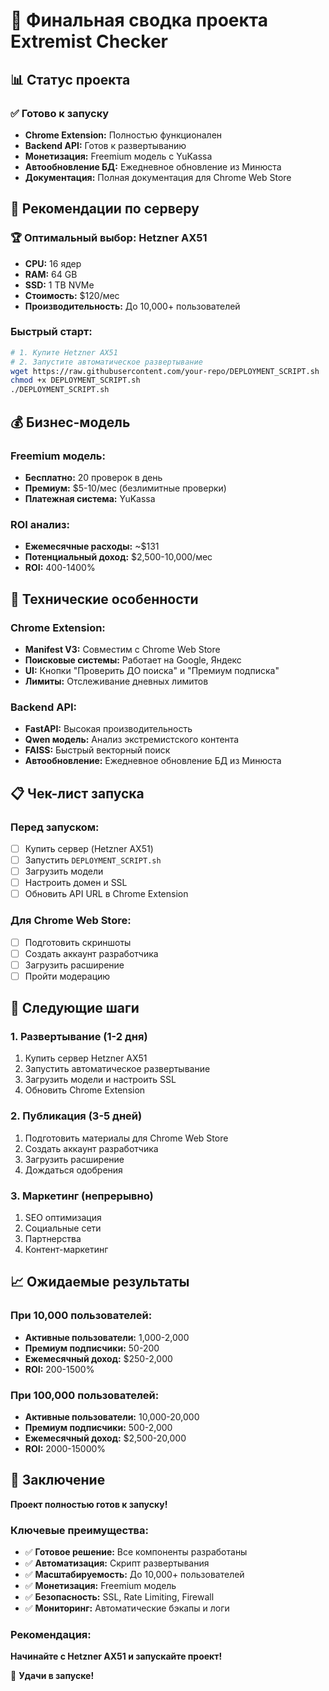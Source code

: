 # 🎯 Финальная сводка проекта Extremist Checker

## 📊 Статус проекта

### ✅ Готово к запуску
- **Chrome Extension:** Полностью функционален
- **Backend API:** Готов к развертыванию
- **Монетизация:** Freemium модель с YuKassa
- **Автообновление БД:** Ежедневное обновление из Минюста
- **Документация:** Полная документация для Chrome Web Store

## 🚀 Рекомендации по серверу

### 🏆 Оптимальный выбор: **Hetzner AX51**
- **CPU:** 16 ядер
- **RAM:** 64 GB  
- **SSD:** 1 TB NVMe
- **Стоимость:** $120/мес
- **Производительность:** До 10,000+ пользователей

### Быстрый старт:
```bash
# 1. Купите Hetzner AX51
# 2. Запустите автоматическое развертывание
wget https://raw.githubusercontent.com/your-repo/DEPLOYMENT_SCRIPT.sh
chmod +x DEPLOYMENT_SCRIPT.sh
./DEPLOYMENT_SCRIPT.sh
```

## 💰 Бизнес-модель

### Freemium модель:
- **Бесплатно:** 20 проверок в день
- **Премиум:** $5-10/мес (безлимитные проверки)
- **Платежная система:** YuKassa

### ROI анализ:
- **Ежемесячные расходы:** ~$131
- **Потенциальный доход:** $2,500-10,000/мес
- **ROI:** 400-1400%

## 🔧 Технические особенности

### Chrome Extension:
- **Manifest V3:** Совместим с Chrome Web Store
- **Поисковые системы:** Работает на Google, Яндекс
- **UI:** Кнопки "Проверить ДО поиска" и "Премиум подписка"
- **Лимиты:** Отслеживание дневных лимитов

### Backend API:
- **FastAPI:** Высокая производительность
- **Qwen модель:** Анализ экстремистского контента
- **FAISS:** Быстрый векторный поиск
- **Автообновление:** Ежедневное обновление БД из Минюста

## 📋 Чек-лист запуска

### Перед запуском:
- [ ] Купить сервер (Hetzner AX51)
- [ ] Запустить `DEPLOYMENT_SCRIPT.sh`
- [ ] Загрузить модели
- [ ] Настроить домен и SSL
- [ ] Обновить API URL в Chrome Extension

### Для Chrome Web Store:
- [ ] Подготовить скриншоты
- [ ] Создать аккаунт разработчика
- [ ] Загрузить расширение
- [ ] Пройти модерацию

## 🎯 Следующие шаги

### 1. Развертывание (1-2 дня)
1. Купить сервер Hetzner AX51
2. Запустить автоматическое развертывание
3. Загрузить модели и настроить SSL
4. Обновить Chrome Extension

### 2. Публикация (3-5 дней)
1. Подготовить материалы для Chrome Web Store
2. Создать аккаунт разработчика
3. Загрузить расширение
4. Дождаться одобрения

### 3. Маркетинг (непрерывно)
1. SEO оптимизация
2. Социальные сети
3. Партнерства
4. Контент-маркетинг

## 📈 Ожидаемые результаты

### При 10,000 пользователей:
- **Активные пользователи:** 1,000-2,000
- **Премиум подписчики:** 50-200
- **Ежемесячный доход:** $250-2,000
- **ROI:** 200-1500%

### При 100,000 пользователей:
- **Активные пользователи:** 10,000-20,000
- **Премиум подписчики:** 500-2,000
- **Ежемесячный доход:** $2,500-20,000
- **ROI:** 2000-15000%

## 🎉 Заключение

**Проект полностью готов к запуску!**

### Ключевые преимущества:
- ✅ **Готовое решение:** Все компоненты разработаны
- ✅ **Автоматизация:** Скрипт развертывания
- ✅ **Масштабируемость:** До 10,000+ пользователей
- ✅ **Монетизация:** Freemium модель
- ✅ **Безопасность:** SSL, Rate Limiting, Firewall
- ✅ **Мониторинг:** Автоматические бэкапы и логи

### Рекомендация:
**Начинайте с Hetzner AX51 и запускайте проект!**

🚀 **Удачи в запуске!** 